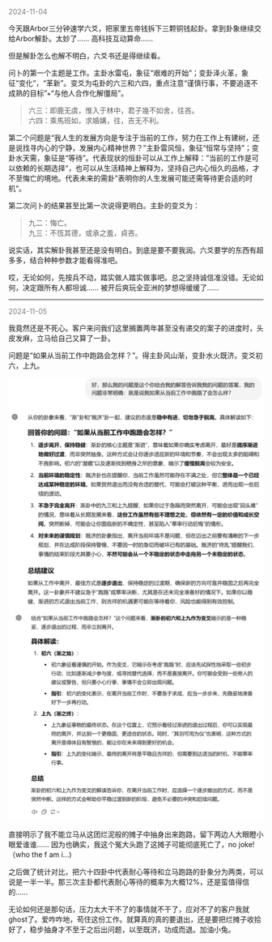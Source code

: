 
<span style="color: gray;">2024-11-04</span>

今天跟Arbor三分钟速学六爻，把家里五帝钱拆下三颗铜钱起卦。拿到卦象继续交给Arbor解卦。太妙了…… 高科技互动算命……

但是解卦怎么也解不明白，六爻书还是得继续看。

问卜的第一个主题是工作。主卦水雷屯，象征“艰难的开始”；变卦泽火革，象征“变化”，“革新”。变爻为屯卦的六三和六四，重点注意“谨慎行事，不要追逐不成熟的目标”+“与他人合作化解僵局”。

>六三：即鹿无虞，惟入于林中，君子幾不如舍，往吝。 <br>
>六四：乘馬班如，求婚媾，往，吉无不利。

第二个问题是“我人生的发展方向是专注于当前的工作，努力在工作上有建树，还是说找寻内心的宁静，发展内心精神世界？”主卦雷风恒，象征“恒常与坚持”；变卦水天需，象征是“等待”。代表现状的恒卦可以从工作上解释：”当前的工作是可以依赖的长期选择“，也可以从生活精神上解释为，坚持自己内心恒久的品格，才不至悔亡的境地。代表未来的需卦”表明你的人生发展可能还需等待更合适的时机“。

第二次问卜的结果甚至比第一次说得更明白。主卦的变爻为：

>九二：悔亡。 <br>
>九三：不恆其德，或承之羞，貞吝。

说实话，其实解卦我甚至还是没有明白。到底是要不要我润。六爻要学的东西有超多多，结合种种参数才能看得准吧。

哎，无论如何，先按兵不动，踏实做人踏实做事吧。总之坚持诚信准没错。无论如何，决定跟所有人都坦诚…… 被开后爽玩全亚洲的梦想得缓缓了…… 

----

<span style="color: gray;">2024-11-05</span>

我竟然还是不死心。客户来问我们这里搁置两年甚至没有递交的案子的进度时，头皮发麻，立马给自己又算了一卦。

问题是“如果从当前工作中跑路会怎样？”。得主卦风山渐，变卦水火既济。变爻初六，上九。

<img src="blog/images/52.png" alt="image" width="700">

<img src="blog/images/53.png" alt="image" width="700">


直接明示了我不能立马从这团烂泥般的摊子中抽身出来跑路，留下两边人大眼瞪小眼爱谁谁…… 因为也确实，我这个冤大头跑了这摊子可能彻底死亡了，no joke! （who the f am i...)

之后做了统计对比，把六十四卦中代表耐心等待和立马跑路的卦象分为两类，可以说是一半一半。那三次主卦都代表耐心等待的概率为大概12%，还是蛮值得信的……

无论如何还是那句话，压力太大干不了的事情就不干了，应对不了的客户我就ghost了。爱咋咋地，苟住这份工作。就算真的真的要退出，还是要把烂摊子收拾好了，稳步抽身才不至于之后出问题，以至既济，功成而退。加油小兔。